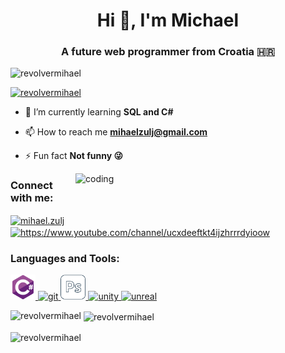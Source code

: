 <h1 align="center">Hi 👋, I'm Michael</h1>
<h3 align="center">A future web programmer from Croatia 🇭🇷</h3>

<p align="left"> <img src="https://komarev.com/ghpvc/?username=revolvermihael&label=Profile%20views&color=0e75b6&style=flat" alt="revolvermihael" /> </p>

<p align="left"> <a href="https://github.com/ryo-ma/github-profile-trophy"><img src="https://github-profile-trophy.vercel.app/?username=revolvermihael" alt="revolvermihael" /></a> </p>

- 🌱 I’m currently learning **SQL and C#**

- 📫 How to reach me **mihaelzulj@gmail.com**

- ⚡ Fun fact **Not funny 😜**

<img align="right" alt="coding" width="400" src="https://i.gifer.com/4tG.gif">

<h3 align="left">Connect with me:</h3>
<p align="left">
<a href="https://fb.com/mihael.zulj" target="blank"><img align="center" src="https://raw.githubusercontent.com/rahuldkjain/github-profile-readme-generator/master/src/images/icons/Social/facebook.svg" alt="mihael.zulj" height="30" width="40" /></a>
<a href="https://www.youtube.com/channel/UCXDEefTKT4iJzHrrrDyioOw" target="blank"><img align="center" src="https://raw.githubusercontent.com/rahuldkjain/github-profile-readme-generator/master/src/images/icons/Social/youtube.svg" alt="https://www.youtube.com/channel/ucxdeeftkt4ijzhrrrdyioow" height="30" width="40" /></a>  
</p>

<h3 align="left">Languages and Tools:</h3>
<p align="left"> <a href="https://www.w3schools.com/cs/" target="_blank" rel="noreferrer"> <img src="https://raw.githubusercontent.com/devicons/devicon/master/icons/csharp/csharp-original.svg" alt="csharp" width="40" height="40"/> </a> <a href="https://git-scm.com/" target="_blank" rel="noreferrer"> <img src="https://www.vectorlogo.zone/logos/git-scm/git-scm-icon.svg" alt="git" width="40" height="40"/> </a> <a href="https://www.photoshop.com/en" target="_blank" rel="noreferrer"> <img src="https://raw.githubusercontent.com/devicons/devicon/master/icons/photoshop/photoshop-line.svg" alt="photoshop" width="40" height="40"/> </a> <a href="https://unity.com/" target="_blank" rel="noreferrer"> <img src="https://www.vectorlogo.zone/logos/unity3d/unity3d-icon.svg" alt="unity" width="40" height="40"/> </a> <a href="https://unrealengine.com/" target="_blank" rel="noreferrer"> <img src="https://raw.githubusercontent.com/kenangundogan/fontisto/036b7eca71aab1bef8e6a0518f7329f13ed62f6b/icons/svg/brand/unreal-engine.svg" alt="unreal" width="40" height="40"/> </a> </p>

<p><img align="left" src="https://github-readme-stats.vercel.app/api/top-langs?username=revolvermihael&show_icons=true&locale=en&layout=compact" alt="revolvermihael" /></p>

<p>&nbsp;<img align="center" src="https://github-readme-stats.vercel.app/api?username=revolvermihael&show_icons=true&locale=en" alt="revolvermihael" /></p>

<p><img align="center" src="https://github-readme-streak-stats.herokuapp.com/?user=revolvermihael&" alt="revolvermihael" /></p>







